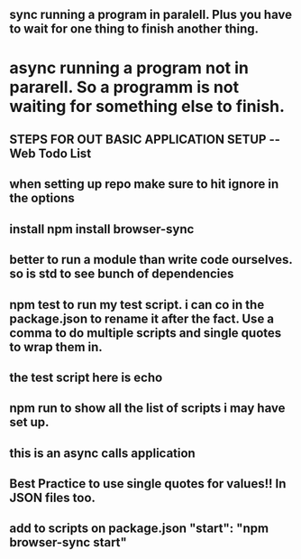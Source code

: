 ## sync running a program in paralell. Plus you have to wait for one thing to finish another thing. 
# async running a program not in pararell. So a programm is not waiting for something else to finish. 


## STEPS FOR OUT BASIC APPLICATION SETUP -- Web Todo List
## when setting up repo make sure to hit ignore in the options
## install npm install browser-sync
## better to run a module than write code ourselves. so is std to see bunch of dependencies

## npm test to run my test script. i can co in the package.json to rename it after the fact. Use a comma to do multiple scripts and single quotes to wrap them in. 
## the test script here is echo 

## npm run to show all the list of scripts i may have set up. 
## this is an async calls application
## Best Practice to use single quotes for values!! In JSON files too.
## add to scripts on package.json "start": "npm browser-sync start"